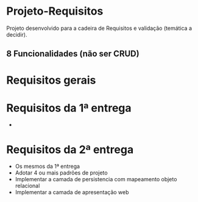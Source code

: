 # Projeto-Requisitos
Projeto desenvolvido para a cadeira de Requisitos e validação (temática a decidir).

8 Funcionalidades (não ser CRUD)
- 

# Requisitos gerais

# Requisitos da 1ª entrega
- 
# Requisitos da 2ª entrega
- Os mesmos da 1ª entrega
- Adotar 4 ou mais padrões de projeto
- Implementar a camada de persistencia com mapeamento objeto relacional
- Implementar a camada de apresentação web
